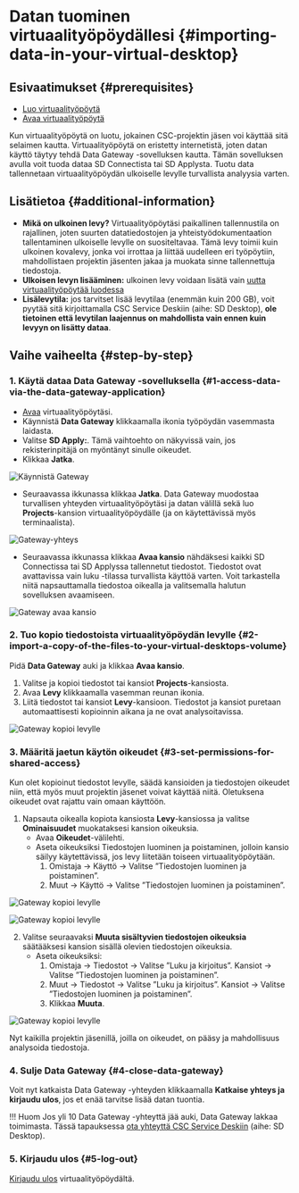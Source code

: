 # Datan tuominen virtuaalityöpöydällesi {#importing-data-in-your-virtual-desktop}

## Esivaatimukset {#prerequisites}
* [Luo virtuaalityöpöytä](../sensitive-data/sd-desktop-secondary-create.md)
* [Avaa virtuaalityöpöytä](../sensitive-data/sd-desktop-secondary-access-vm.md)

Kun virtuaalityöpöytä on luotu, jokainen CSC-projektin jäsen voi käyttää sitä selaimen kautta. Virtuaalityöpöytä on eristetty internetistä, joten datan käyttö täytyy tehdä Data Gateway -sovelluksen kautta. Tämän sovelluksen avulla voit tuoda dataa SD Connectista tai SD Applysta. Tuotu data tallennetaan virtuaalityöpöydän ulkoiselle levylle turvallista analyysia varten.

## Lisätietoa {#additional-information}

* **Mikä on ulkoinen levy?** Virtuaalityöpöytäsi paikallinen tallennustila on rajallinen, joten suurten datatiedostojen ja yhteistyödokumentaation tallentaminen ulkoiselle levylle on suositeltavaa. Tämä levy toimii kuin ulkoinen kovalevy, jonka voi irrottaa ja liittää uudelleen eri työpöytiin, mahdollistaen projektin jäsenten jakaa ja muokata sinne tallennettuja tiedostoja.
* **Ulkoisen levyn lisääminen:** ulkoinen levy voidaan lisätä vain [uutta virtuaalityöpöytää luodessa](../sensitive-data/sd-desktop-secondary-create.md)
* **Lisälevytila:** jos tarvitset lisää levytilaa (enemmän kuin 200 GB), voit pyytää sitä kirjoittamalla CSC Service Deskiin (aihe: SD Desktop), **ole tietoinen että levytilan laajennus on mahdollista vain ennen kuin levyyn on lisätty dataa**.

## Vaihe vaiheelta {#step-by-step}

### 1. Käytä dataa Data Gateway -sovelluksella {#1-access-data-via-the-data-gateway-application}

* [Avaa](sd-desktop-secondary-access-vm.md) virtuaalityöpöytäsi.
* Käynnistä **Data Gateway** klikkaamalla ikonia työpöydän vasemmasta laidasta.
* Valitse **SD Apply:**. Tämä vaihtoehto on näkyvissä vain, jos rekisterinpitäjä on myöntänyt sinulle oikeudet.
* Klikkaa **Jatka**.

![Käynnistä Gateway](https://a3s.fi/docs-files/sensitive-data/SD_Desktop/DesktopSec_LaunchGateway1.png)

* Seuraavassa ikkunassa klikkaa **Jatka**. Data Gateway muodostaa turvallisen yhteyden virtuaalityöpöytäsi ja datan välillä sekä luo **Projects**-kansion virtuaalityöpöydälle (ja on käytettävissä myös terminaalista).

![Gateway-yhteys](https://a3s.fi/docs-files/sensitive-data/SD_Desktop/DesktopSec_GatewayAccess1.png)

* Seuraavassa ikkunassa klikkaa **Avaa kansio** nähdäksesi kaikki SD Connectissa tai SD Applyssa tallennetut tiedostot. Tiedostot ovat avattavissa vain luku -tilassa turvallista käyttöä varten. Voit tarkastella niitä napsauttamalla tiedostoa oikealla ja valitsemalla halutun sovelluksen avaamiseen.

![Gateway avaa kansio](https://a3s.fi/docs-files/sensitive-data/SD_Desktop/DesktopSec_GatewayAccess2.png)

### 2. Tuo kopio tiedostoista virtuaalityöpöydän levylle {#2-import-a-copy-of-the-files-to-your-virtual-desktops-volume}

Pidä **Data Gateway** auki ja klikkaa **Avaa kansio**.

1. Valitse ja kopioi tiedostot tai kansiot **Projects**-kansiosta.
2. Avaa **Levy** klikkaamalla vasemman reunan ikonia.
3. Liitä tiedostot tai kansiot **Levy**-kansioon. Tiedostot ja kansiot puretaan automaattisesti kopioinnin aikana ja ne ovat analysoitavissa.

![Gateway kopioi levylle](https://a3s.fi/docs-files/sensitive-data/SD_Desktop/DesktopSec_GatewayAccess3.png)

### 3. Määritä jaetun käytön oikeudet {#3-set-permissions-for-shared-access}

Kun olet kopioinut tiedostot levylle, säädä kansioiden ja tiedostojen oikeudet niin, että myös muut projektin jäsenet voivat käyttää niitä. Oletuksena oikeudet ovat rajattu vain omaan käyttöön.

1. Napsauta oikealla kopiota kansiosta **Levy**-kansiossa ja valitse **Ominaisuudet** muokataksesi kansion oikeuksia.
    * Avaa **Oikeudet**-välilehti.
    * Aseta oikeuksiksi Tiedostojen luominen ja poistaminen, jolloin kansio säilyy käytettävissä, jos levy liitetään toiseen virtuaalityöpöytään.
        1. Omistaja -> Käyttö -> Valitse ”Tiedostojen luominen ja poistaminen”.
        2. Muut -> Käyttö -> Valitse ”Tiedostojen luominen ja poistaminen”.

![Gateway kopioi levylle](https://a3s.fi/docs-files/sensitive-data/SD_Desktop/DesktopSec_FolderPermissions1.png)

![Gateway kopioi levylle](https://a3s.fi/docs-files/sensitive-data/SD_Desktop/DesktopSec_FolderPermissions2.png)

2. Valitse seuraavaksi **Muuta sisältyvien tiedostojen oikeuksia** säätääksesi kansion sisällä olevien tiedostojen oikeuksia.
    * Aseta oikeuksiksi:
        1. Omistaja -> Tiedostot -> Valitse ”Luku ja kirjoitus”. Kansiot -> Valitse ”Tiedostojen luominen ja poistaminen”.
        2. Muut -> Tiedostot -> Valitse ”Luku ja kirjoitus”. Kansiot -> Valitse ”Tiedostojen luominen ja poistaminen”.
        3. Klikkaa **Muuta**.

![Gateway kopioi levylle](https://a3s.fi/docs-files/sensitive-data/SD_Desktop/DesktopSec_FolderPermissions3.png)

Nyt kaikilla projektin jäsenillä, joilla on oikeudet, on pääsy ja mahdollisuus analysoida tiedostoja.

### 4. Sulje Data Gateway {#4-close-data-gateway}

Voit nyt katkaista Data Gateway -yhteyden klikkaamalla **Katkaise yhteys ja kirjaudu ulos**, jos et enää tarvitse lisää datan tuontia.

!!! Huom
    Jos yli 10 Data Gateway -yhteyttä jää auki, Data Gateway lakkaa toimimasta. Tässä tapauksessa [ota yhteyttä CSC Service Deskiin](../../support/contact.md) (aihe: SD Desktop).

### 5. Kirjaudu ulos {#5-log-out}

[Kirjaudu ulos](sd-desktop-access-vm.md#log-out-from-virtual-desktop) virtuaalityöpöydältä.